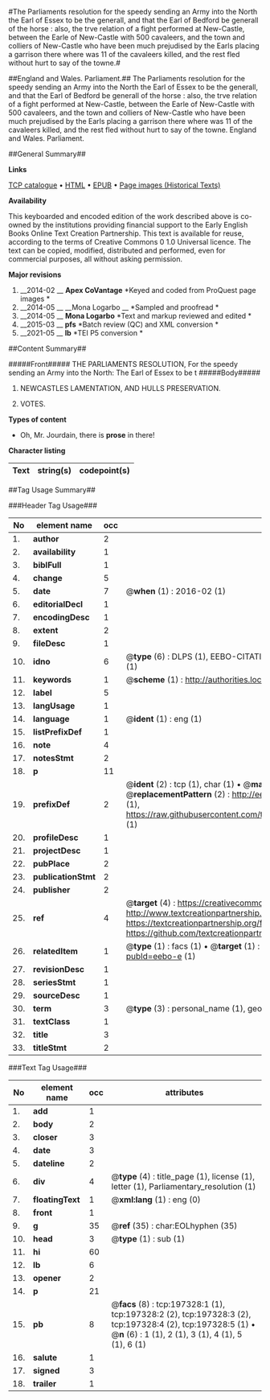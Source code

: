 #The Parliaments resolution for the speedy sending an Army into the North the Earl of Essex to be the generall, and that the Earl of Bedford be generall of the horse : also, the trve relation of a fight performed at New-Castle, between the Earle of New-Castle with 500 cavaleers, and the town and colliers of New-Castle who have been much prejudised by the Earls placing a garrison there where was 11 of the cavaleers killed, and the rest fled without hurt to say of the towne.#

##England and Wales. Parliament.##
The Parliaments resolution for the speedy sending an Army into the North the Earl of Essex to be the generall, and that the Earl of Bedford be generall of the horse : also, the trve relation of a fight performed at New-Castle, between the Earle of New-Castle with 500 cavaleers, and the town and colliers of New-Castle who have been much prejudised by the Earls placing a garrison there where was 11 of the cavaleers killed, and the rest fled without hurt to say of the towne.
England and Wales. Parliament.

##General Summary##

**Links**

[TCP catalogue](http://www.ota.ox.ac.uk/tcp/)  • 
[HTML](http://tei.it.ox.ac.uk/tcp/Texts-HTML/free/B22/B22199.html)  • 
[EPUB](http://tei.it.ox.ac.uk/tcp/Texts-EPUB/free/B22/B22199.epub) • 
[Page images (Historical Texts)](https://historicaltexts.jisc.ac.uk/eebo-12223993e)

**Availability**

This keyboarded and encoded edition of the work described above is co-owned by the
    institutions providing financial support to the Early English Books Online Text Creation
    Partnership. This text is available for reuse, according to the terms of  Creative Commons 0 1.0 Universal
    licence. The text can be copied, modified, distributed and performed, even for commercial
    purposes, all without asking permission.

**Major revisions**

1. __2014-02 __ __Apex CoVantage__ *Keyed and coded from ProQuest page images *
1. __2014-05 __ __Mona Logarbo __ *Sampled and proofread *
1. __2014-05 __ __Mona Logarbo__ *Text and markup reviewed and edited *
1. __2015-03 __ __pfs__ *Batch review (QC) and XML conversion *
1. __2021-05 __ __lb__ *TEI P5 conversion *

##Content Summary##

#####Front#####
THE PARLIAMENTS RESOLUTION, For the speedy sending an Army into the North: The Earl of Essex to be t
#####Body#####

1. NEWCASTLES LAMENTATION, AND HULLS PRESERVATION.

1. VOTES.

**Types of content**

  * Oh, Mr. Jourdain, there is **prose** in there!

**Character listing**


|Text|string(s)|codepoint(s)|
|---|---|---|

##Tag Usage Summary##

###Header Tag Usage###

|No|element name|occ|attributes|
|---|---|---|---|
|1.|__author__|2||
|2.|__availability__|1||
|3.|__biblFull__|1||
|4.|__change__|5||
|5.|__date__|7| @__when__ (1) : 2016-02 (1)|
|6.|__editorialDecl__|1||
|7.|__encodingDesc__|1||
|8.|__extent__|2||
|9.|__fileDesc__|1||
|10.|__idno__|6| @__type__ (6) : DLPS (1), EEBO-CITATION (1), VID (1), EEBO-PROQUEST (1), STC (1), OCLC (1)|
|11.|__keywords__|1| @__scheme__ (1) : http://authorities.loc.gov/ (1)|
|12.|__label__|5||
|13.|__langUsage__|1||
|14.|__language__|1| @__ident__ (1) : eng (1)|
|15.|__listPrefixDef__|1||
|16.|__note__|4||
|17.|__notesStmt__|2||
|18.|__p__|11||
|19.|__prefixDef__|2| @__ident__ (2) : tcp (1), char (1)  •  @__matchPattern__ (2) : ([0-9\-]+):([0-9IVX]+) (1), (.+) (1)  •  @__replacementPattern__ (2) : http://eebo.chadwyck.com/downloadtiff?vid=$1&page=$2 (1), https://raw.githubusercontent.com/textcreationpartnership/Texts/master/tcpchars.xml#$1 (1)|
|20.|__profileDesc__|1||
|21.|__projectDesc__|1||
|22.|__pubPlace__|2||
|23.|__publicationStmt__|2||
|24.|__publisher__|2||
|25.|__ref__|4| @__target__ (4) : https://creativecommons.org/publicdomain/zero/1.0/ (1), http://www.textcreationpartnership.org/docs/. (1), https://textcreationpartnership.org/faq/#faq05 (1), https://github.com/textcreationpartnership (1)|
|26.|__relatedItem__|1| @__type__ (1) : facs (1)  •  @__target__ (1) : https://data.historicaltexts.jisc.ac.uk/view?pubId=eebo-e (1)|
|27.|__revisionDesc__|1||
|28.|__seriesStmt__|1||
|29.|__sourceDesc__|1||
|30.|__term__|3| @__type__ (3) : personal_name (1), geographic_name (2)|
|31.|__textClass__|1||
|32.|__title__|3||
|33.|__titleStmt__|2||


###Text Tag Usage###

|No|element name|occ|attributes|
|---|---|---|---|
|1.|__add__|1||
|2.|__body__|2||
|3.|__closer__|3||
|4.|__date__|3||
|5.|__dateline__|2||
|6.|__div__|4| @__type__ (4) : title_page (1), license (1), letter (1), Parliamentary_resolution (1)|
|7.|__floatingText__|1| @__xml:lang__ (1) : eng (0)|
|8.|__front__|1||
|9.|__g__|35| @__ref__ (35) : char:EOLhyphen (35)|
|10.|__head__|3| @__type__ (1) : sub (1)|
|11.|__hi__|60||
|12.|__lb__|6||
|13.|__opener__|2||
|14.|__p__|21||
|15.|__pb__|8| @__facs__ (8) : tcp:197328:1 (1), tcp:197328:2 (2), tcp:197328:3 (2), tcp:197328:4 (2), tcp:197328:5 (1)  •  @__n__ (6) : 1 (1), 2 (1), 3 (1), 4 (1), 5 (1), 6 (1)|
|16.|__salute__|1||
|17.|__signed__|3||
|18.|__trailer__|1||
